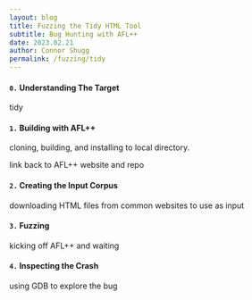 ```yaml
---
layout: blog
title: Fuzzing the Tidy HTML Tool
subtitle: Bug Hunting with AFL++
date: 2023.02.21
author: Connor Shugg
permalink: /fuzzing/tidy
---
```




#### `0.` Understanding The Target

tidy

#### `1.` Building with AFL++

cloning, building, and installing to local directory.

link back to AFL++ website and repo

#### `2.` Creating the Input Corpus

downloading HTML files from common websites to use as input

#### `3.` Fuzzing

kicking off AFL++ and waiting

#### `4.` Inspecting the Crash

using GDB to explore the bug


<!--
{% highlight c linenos %}
// Here's some C code.
int main(int argc, char** argv)
{
    printf("Hi\n");
}
{% endhighlight %}
-->

